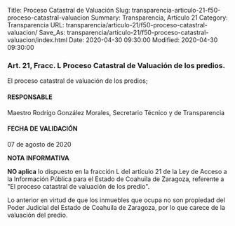 Title: Proceso Catastral de Valuación
Slug: transparencia-articulo-21-f50-proceso-catastral-valuacion
Summary: Transparencia, Artículo 21
Category: Transparencia
URL: transparencia/articulo-21/f50-proceso-catastral-valuacion/
Save_As: transparencia/articulo-21/f50-proceso-catastral-valuacion/index.html
Date: 2020-04-30 09:30:00
Modified: 2020-04-30 09:30:00


### Art. 21, Fracc. L Proceso Catastral de Valuación de los predios.

El proceso catastral de valuación de los predios;

#### RESPONSABLE

Maestro Rodrigo González Morales, Secretario Técnico y de Transparencia

#### FECHA DE VALIDACIÓN

07 de agosto de 2020

**NOTA INFORMATIVA**

**NO aplica** lo dispuesto en la fracción L del artículo 21 de la Ley de Acceso a la Información Pública para el Estado de Coahuila de Zaragoza, referente a "El proceso catastral de valuación de los predio".

Lo anterior en virtud de que los inmuebles que ocupa no son propiedad del Poder Judicial del Estado de Coahuila de Zaragoza, por lo que carece de la valuación del predio.


